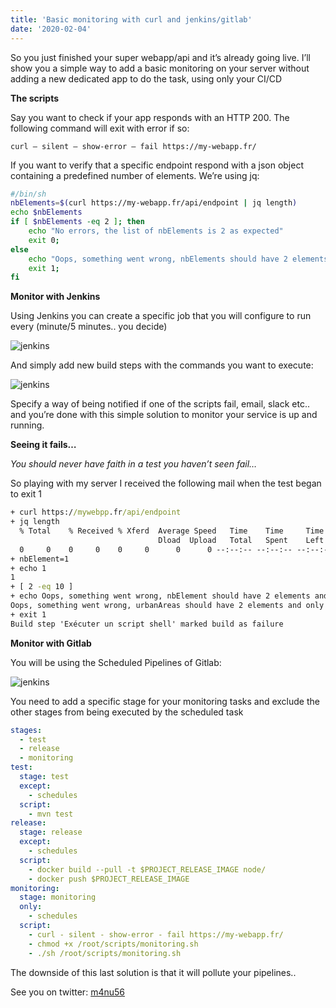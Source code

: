 ```yaml
---
title: 'Basic monitoring with curl and jenkins/gitlab'
date: '2020-02-04'
---
```


So you just finished your super webapp/api and it’s already going live. I’ll show you a simple way to add a basic monitoring on your server without adding a new dedicated app to do the task, using only your CI/CD

**The scripts**

Say you want to check if your app responds with an HTTP 200. The following command will exit with error if so:

`curl — silent — show-error — fail https://my-webapp.fr/`

If you want to verify that a specific endpoint respond with a json object containing a predefined number of elements. We’re using jq:

```bash
#/bin/sh
nbElements=$(curl https://my-webapp.fr/api/endpoint | jq length)
echo $nbElements
if [ $nbElements -eq 2 ]; then
    echo "No errors, the list of nbElements is 2 as expected"
    exit 0;
else
    echo "Oops, something went wrong, nbElements should have 2 elements and only $nbElements were received..."
    exit 1;
fi
```

**Monitor with Jenkins**

Using Jenkins you can create a specific job that you will configure to run every (minute/5 minutes.. you decide)

![jenkins](/images/basic-monitoring-curl-jenkins/jenkins.png)

And simply add new build steps with the commands you want to execute:

![jenkins](/images/basic-monitoring-curl-jenkins/jenkins_job.png)

Specify a way of being notified if one of the scripts fail, email, slack etc.. and you’re done with this simple solution to monitor your service is up and running.

**Seeing it fails…**

*You should never have faith in a test you haven’t seen fail…*

So playing with my server I received the following mail when the test began to exit 1

```cmd
+ curl https://mywebpp.fr/api/endpoint
+ jq length
  % Total    % Received % Xferd  Average Speed   Time    Time     Time  Current
                                 Dload  Upload   Total   Spent    Left  Speed
  0     0    0     0    0     0      0      0 --:--:-- --:--:-- --:--:--     0100   568  100   568    0     0  10281      0 --:--:-- --:--:-- --:--:-- 10327
+ nbElement=1
+ echo 1
1
+ [ 2 -eq 10 ]
+ echo Oops, something went wrong, nbElement should have 2 elements and only 1 were received...
Oops, something went wrong, urbanAreas should have 2 elements and only 1 were received...
+ exit 1
Build step 'Exécuter un script shell' marked build as failure
```

**Monitor with Gitlab**

You will be using the Scheduled Pipelines of Gitlab:

![jenkins](/images/basic-monitoring-curl-jenkins/gitlab.png)

You need to add a specific stage for your monitoring tasks and exclude the other stages from being executed by the scheduled task

```yml
stages:
  - test
  - release
  - monitoring
test:
  stage: test
  except:
    - schedules
  script:
    - mvn test
release:
  stage: release
  except:
    - schedules
  script:
    - docker build --pull -t $PROJECT_RELEASE_IMAGE node/
    - docker push $PROJECT_RELEASE_IMAGE
monitoring:
  stage: monitoring
  only:
    - schedules
  script:
    - curl - silent - show-error - fail https://my-webapp.fr/
    - chmod +x /root/scripts/monitoring.sh     
    - ./sh /root/scripts/monitoring.sh
```

The downside of this last solution is that it will pollute your pipelines..

See you on twitter: [m4nu56](https://twitter.com/m4nu56)

